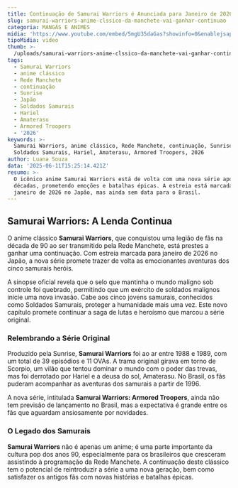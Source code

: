 ```yaml
---
title: Continuação de Samurai Warriors é Anunciada para Janeiro de 2026 no Japão
slug: samurai-warriors-anime-clssico-da-manchete-vai-ganhar-continuao
categoria: MANGÁS E ANIMES
midia: 'https://www.youtube.com/embed/5mgU35daGas?showinfo=0&enablejsapi=1'
tipoMidia: video
thumb: >-
  /uploads/samurai-warriors-anime-clssico-da-manchete-vai-ganhar-continuao-thumb.png
tags:
  - Samurai Warriors
  - anime clássico
  - Rede Manchete
  - continuação
  - Sunrise
  - Japão
  - Soldados Samurais
  - Hariel
  - Amaterasu
  - Armored Troopers
  - '2026'
keywords: >-
  Samurai Warriors, anime clássico, Rede Manchete, continuação, Sunrise, Japão,
  Soldados Samurais, Hariel, Amaterasu, Armored Troopers, 2026
author: Luana Souza
data: '2025-06-11T15:25:14.421Z'
resumo: >-
  O icônico anime Samurai Warriors está de volta com uma nova série após
  décadas, prometendo emoções e batalhas épicas. A estreia está marcada para
  janeiro de 2026 no Japão, mas ainda sem data para o Brasil.
---
```


## Samurai Warriors: A Lenda Continua

O anime clássico **Samurai Warriors**, que conquistou uma legião de fãs na década de 90 ao ser transmitido pela Rede Manchete, está prestes a ganhar uma continuação. Com estreia marcada para janeiro de 2026 no Japão, a nova série promete trazer de volta as emocionantes aventuras dos cinco samurais heróis.

A sinopse oficial revela que o selo que mantinha o mundo maligno sob controle foi quebrado, permitindo que um exército de soldados malignos inicie uma nova invasão. Cabe aos cinco jovens samurais, conhecidos como Soldados Samurais, proteger a humanidade mais uma vez. Este novo capítulo promete continuar a saga de lutas e heroísmo que marcou a série original.

### Relembrando a Série Original

Produzido pela Sunrise, **Samurai Warriors** foi ao ar entre 1988 e 1989, com um total de 39 episódios e 11 OVAs. A trama original girava em torno de Scorpio, um vilão que tentou dominar o mundo com o poder das trevas, mas foi derrotado por Hariel e a deusa do sol, Amaterasu. No Brasil, os fãs puderam acompanhar as aventuras dos samurais a partir de 1996.

A nova série, intitulada **Samurai Warriors: Armored Troopers**, ainda não tem previsão de lançamento no Brasil, mas a expectativa é grande entre os fãs que aguardam ansiosamente por novidades.

### O Legado dos Samurais

**Samurai Warriors** não é apenas um anime; é uma parte importante da cultura pop dos anos 90, especialmente para os brasileiros que cresceram assistindo à programação da Rede Manchete. A continuação deste clássico tem o potencial de reintroduzir a série a uma nova geração, bem como satisfazer os antigos fãs com novas histórias e batalhas épicas.
